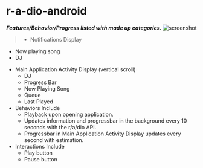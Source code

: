 r-a-dio-android
===============


***Features/Behavior/Progress listed with made up categories.***
<img src="http://i.imgur.com/p2w6KQa.png"
 alt="screenshot" title="The man himself" align="right" />
 

> * Notifications Display
  - Now playing song 
  - DJ   
* Main Application Activity Display (vertical scroll)
  - DJ
  - Progress Bar
  - Now Playing Song
  - Queue
  - Last Played  
* Behaviors Include
  - Playback upon opening application.
  - Updates information and progressbar in the background every 10 seconds with the r/a/dio API.
  - Progressbar in Main Application Activity Display updates every second with estimation.  
* Interactions Include
  - Play button
  - Pause button
